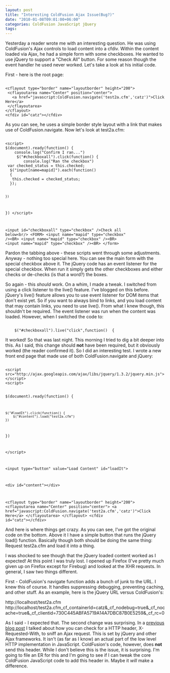 ```yaml
---
layout: post
title: "Interesting ColdFusion Ajax Issue(Bug?)"
date: "2010-01-08T09:01:00+06:00"
categories: ColdFusion JavaScript jQuery 
tags: 
---
```


Yesterday a reader wrote me with an interesting question. He was using ColdFusion's Ajax controls to load content into a cfdiv. Within the content loaded via Ajax, he had a simple form with some checkboxes. He wanted to use jQuery to support a "Check All" button. For some reason though the event handler he used never worked. Let's take a look at his initial code.
<!--more-->
First - here is the root page:
<p/>
<code>
&lt;cflayout type="border" name="layoutborder" height="200"&gt;
 &lt;cflayoutarea name="Center" position="center"&gt;
   &lt;a href="javascript:ColdFusion.navigate('test2a.cfm','catz')"&gt;Click Here&lt;/a&gt;
 &lt;/cflayoutarea&gt;
&lt;/cflayout&gt;
&lt;cfdiv id="catz"&gt;&lt;/cfdiv&gt;
</code>
<p/>

As you can see, he uses a simple border style layout with a link that makes use of ColdFusion.navigate. Now let's look at test2a.cfm:
<p/>

<code>
&lt;script&gt;
$(document).ready(function() {
	console.log("Confirm I ran...")
	 $("#checkboxall").click(function() {
		console.log("Ran the checkbox")
 var checked_status = this.checked;
  $("input[name=mapid]").each(function()
  {
   this.checked = checked_status;
  });

	})

})
&lt;/script&gt;

&lt;input id="checkboxall" type="checkbox" /&gt;Check all below&lt;br/&gt;
&lt;FORM&gt;
       &lt;input name="mapid" type="checkbox" /&gt;&lt;BR&gt;
       &lt;input name="mapid" type="checkbox" /&gt;&lt;BR&gt;
       &lt;input name="mapid" type="checkbox" /&gt;&lt;BR&gt;
&lt;/form&gt;
</code>
<p/>

Pardon the tabbing above - these scripts went through some adjustments. Anyway - nothing too special here. You can see the main form with the special checkbox above it. The jQuery code has an event listener for the special checkbox. When run it simply gets the other checkboxes and either checks or de-checks (is that a word?) the boxes. 
<p/>

So again - this <i>should</i> work. On a whim, I made a tweak. I switched from using a click listener to the live() feature. I've blogged on this before. jQuery's live() feature allows you to use event listener for DOM items that don't exist yet. So if you want to always bind to links, and you load content that may contain links, you need to use live(). From what I knew though, this shouldn't be required. The event listener was run when the content was loaded. However, when I switched the code to:
<p/>

<code>
 	$("#checkboxall").live("click",function()  {
</code>
<p/>

It worked! So that was last night. This morning I tried to dig a bit deeper into this. As I said, this change should <b>not</b> have been required, but it obviously worked (the reader confirmed it). So I did an interesting test. I wrote a new front end page that made use of both ColdFusion.navigate and jQuery:
<p/>

<code>
&lt;script src="http://ajax.googleapis.com/ajax/libs/jquery/1.3.2/jquery.min.js"&gt;&lt;/script&gt;
&lt;script&gt;

$(document).ready(function() {

	$("#loadIt").click(function() {
		$("#content").load("test2a.cfm")
	})

})

&lt;/script&gt;

&lt;input type="button" value="Load Content" id="loadIt"&gt;

&lt;div id="content"&gt;&lt;/div&gt;

&lt;cflayout type="border" name="layoutborder" height="200"&gt;
 &lt;cflayoutarea name="Center" position="center"&gt;
   &lt;a href="javascript:ColdFusion.navigate('test2a.cfm','catz')"&gt;Click Here&lt;/a&gt;
 &lt;/cflayoutarea&gt;
&lt;/cflayout&gt;
&lt;cfdiv id="catz"&gt;&lt;/cfdiv&gt;
</code>
<p/>

And here is where things get crazy. As you can see, I've got the original code on the bottom. Above it I have a simple button that runs the jQuery load() function. Basically though both should be doing the same thing: Request test2a.cfm and load it into a thing. 
<p/>

I was shocked to see though that the jQuery loaded content worked as I expected! At this point I was truly lost. I opened up Firefox (I've pretty much given up on Firefox except for Firebug) and looked at the XHR requests. In general, I saw two things different.
<p/>

First - ColdFusion's navigate function adds a bunch of junk to the URL. I knew this of course. It handles suppressing debugging, preventing caching, and other stuff. As an example, here is the jQuery URL versus ColdFusion's:
<p/>

http://localhost/test2a.cfm<br/>
http://localhost/test2a.cfm_cf_containerId=catz&_cf_nodebug=true&_cf_nocache=true&_cf_clientid=730C445ABFA5719A14A7DBC87B0E5259&_cf_rc=0

<p/>

As I said - I expected that. The second change was surprising. In a <a href="http://www.insideria.com/2009/04/jqueryserver-side-tip-on-detec.html">previous blog post</a> I talked about how you can check for a HTTP header, X-Requested-With, to sniff an Ajax request. This is set by jQuery and other Ajax frameworks. It isn't (as far as I know) an actual part of the low level HTTP implementation in JavaScript. ColdFusion's code, however, does <b>not</b> send this header. While I don't believe this is the issue, it is surprising. I'm going to file an ER for this and I'm going to see if I can tweak the core ColdFusion JavaScript code to add this header in. Maybe it <i>will</i> make a difference.